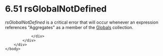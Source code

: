 <html dir="LTR" xmlns:mshelp="http://msdn.microsoft.com/mshelp" xmlns:ddue="http://ddue.schemas.microsoft.com/authoring/2003/5" xmlns:xlink="http://www.w3.org/1999/xlink" xmlns:tool="http://www.microsoft.com/tooltip">
    <head>
        <meta http-equiv="Content-Type" content="text/html; CHARSET=utf-8"></meta>
        <meta name="save" content="history"></meta>
        <title>6.51 rsGlobalNotDefined</title>
        <xml>
            <mshelp:toctitle title="6.51 rsGlobalNotDefined"></mshelp:toctitle>
            <mshelp:rltitle title="[MS-RDL]: rsGlobalNotDefined"></mshelp:rltitle>
            <mshelp:keyword index="A" term="2274c723-f9a2-4897-aa6f-f67aad788aa1"></mshelp:keyword>
            <mshelp:attr name="DCSext.ContentType" value="open specification"></mshelp:attr>
            <mshelp:attr name="AssetID" value="2274c723-f9a2-4897-aa6f-f67aad788aa1"></mshelp:attr>
            <mshelp:attr name="TopicType" value="kbRef"></mshelp:attr>
            <mshelp:attr name="DCSext.Title" value="[MS-RDL]: rsGlobalNotDefined" />
        </xml>
    </head>
    <body>
        <div id="header">
            <h1 class="heading">6.51 rsGlobalNotDefined</h1>
        </div>
        <div id="mainSection">
            <div id="mainBody">
                <div id="allHistory" class="saveHistory"></div>
                <div id="sectionSection0" class="section" name="collapseableSection">
                    

<p><i>rsGlobalNotDefined</i> is a critical error that will
occur whenever an expression references &quot;Aggregates&quot; as a member of
the <a href="381824cf-4274-444d-a63e-d2d6a7527f68.htm">Globals</a> collection.
</p>


                </div>
            </div>
        </div>
    </body>
</html>